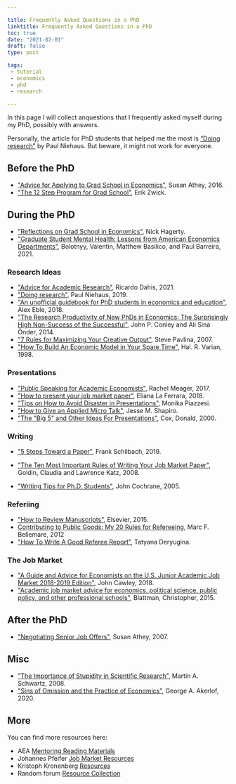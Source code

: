 ```yaml
---

title: Frequently Asked Questions in a PhD
linktitle: Frequently Asked Questions in a PhD
toc: true
date: "2021-02-01"
draft: false
type: post

tags:
 - tutorial
 - economics
 - phd
 - research

---
```




In this page I will collect anquestions that I frequently asked myself during my PhD, possibly with answers.

Personally, the article for PhD students that helped me the most is [“Doing research”](https://medium.com/@paul.niehaus/doing-research-18cb310529e0) by Paul Niehaus. But beware, it might not work for everyone. 



## Before the PhD

- ["Advice for Applying to Grad School in Economics"](https://athey.people.stanford.edu/professional-advice), Susan Athey, 2016. 
- ["The 12 Step Program for Grad School"](http://www.ericzwick.com/public_goods/twelve_steps.pdf), Erik Zwick.



## During the PhD

- ["Reflections on Grad School in Economics"](https://github.com/hagertynw/grad-school-reflections/blob/master/grad_school_reflections.pdf), Nick Hagerty.
- ["Graduate Student Mental Health: Lessons from American Economics Departments"](https://scholar.harvard.edu/files/bolotnyy/files/bbb_mentalhealth_paper.pdf), Bolotnyy, Valentin, Matthew Basilico, and Paul Barreira, 2021. 



### Research Ideas

- ["Advice for Academic Research"](http://www.ricardodahis.com/files/papers/Dahis_Advice_Research.pdf), Ricardo Dahis, 2021.
- ["Doing research"](https://medium.com/@paul.niehaus/doing-research-18cb310529e0), Paul Niehaus, 2019. 
- ["An unofficial guidebook for PhD students in economics and education"](https://static1.squarespace.com/static/55c143d9e4b0cb07521c6d17/t/5b4f409f575d1ff83c2f12d8/1531920545061/PhDGuidebook.pdf), Alex Eble, 2018. 
- ["The Research Productivity of New PhDs in Economics: The Surprisingly High Non-Success of the Successful"](https://iu.box.com/s/0ha9gcq0t22kyyy1rqv15mkmauw1py18), John P. Conley and Ali Sina Önder, 2014.
- ["7 Rules for Maximizing Your Creative Output"](https://stevepavlina.com/blog/2007/01/7-rules-for-maximizing-your-creative-output/), Steve Pavlina, 2007.
- ["How To Build An Economic Model in Your Spare Time"](http://people.ischool.berkeley.edu/~hal/Papers/how.pdf), Hal. R. Varian, 1998.



### Presentations

- ["Public Speaking for Academic Economists"](http://www.princeton.edu/~reddings/tradephd/public_speaking_for_academic_economists.pdf), Rachel Meager, 2017. 
- ["How to present your job market paper"](https://www.europeanjobmarketofeconomists.org/uploads/HowToPresent_LaFerrara.pdf), Eliana La Ferrara, 2018. 
- ["Tips on How to Avoid Disaster in Presentations"](https://iu.box.com/s/37j3eip7x9fdg30n4eeepu92228eb999), Monika Piazzesi.
- ["How to Give an Applied Micro Talk"](https://iu.box.com/s/aw92d7kl7xh5s4zsub8jq3qnknq9zcsi), Jesse M. Shapiro.
- ["The "Big 5" and Other Ideas For Presentations"](http://econ.lse.ac.uk/staff/spischke/phds/The%20Big%205.pdf), Cox, Donald,  2000. 



### Writing

- ["5 Steps Toward a Paper"](https://www.google.com/url?q=https%3A%2F%2Fwww.dropbox.com%2Fs%2Fq7wjaidl5w91srt%2FGuest%20lecture%20FS.pdf%3Fdl%3D0&sa=D&sntz=1&usg=AFQjCNG_nRs6QlkZzWBHAy0PjF4jfEYBAw), Frank Schilbach, 2019.

- ["The Ten Most Important Rules of Writing Your Job Market Paper"](https://economics.harvard.edu/files/economics/files/tenruleswriting.pdf), Goldin, Claudia and Lawrence Katz, 2008. 
- ["Writing Tips for Ph.D. Students"](http://schwert.ssb.rochester.edu/aec510/phd_paper_writing.pdf), John Cochrane, 2005. 



### Referiing

- ["How to Review Manuscripts"](https://iu.box.com/s/lgmhqw5uxvrb7qdrhxxskzki9pcwx7o6), Elsevier, 2015.
- [Contributing to Public Goods: My 20 Rules for Refereeing](http://marcfbellemare.com/wordpress/5542), Marc F. Bellemare, 2012
- ["How To Write A Good Referee Report"](https://blog.academicsequitur.com/2019/06/30/how-to-write-a-good-referee-report/), Tatyana Deryugina.



### The Job Market

- ["A Guide and Advice for Economists on the U.S. Junior Academic Job Market 2018-2019 Edition"](https://www.aeaweb.org/content/file?id=869), John Cawley, 2018.
- ["Academic job market advice for economics, political science, public policy, and other professional schools"](https://chrisblattman.com/job-market/), Blattman, Christopher,  2015. 



## After the PhD

- ["Negotiating Senior Job Offers"](https://www.aeaweb.org/content/file?id=581), Susan Athey, 2007.



## Misc

- ["The Importance of Stupidity in Scientific Research"](https://iu.box.com/s/km7cxhcxgfcdpk4cp38b47x7is7lum11), Martin A. Schwartz, 2008.
- ["Sins of Omission and the Practice of Economics"](https://www.aeaweb.org/articles?id=10.1257/jel.20191573), George A. Akerlof, 2020.



## More

You can find more resources here:

- AEA [Mentoring Reading Materials](https://www.aeaweb.org/about-aea/committees/cswep/mentoring/reading)
- Johannes Pfeifer [Job Market Resources](https://sites.google.com/site/pfeiferecon/job-market-resources)
- Kristoph Kronenberg [Resources](https://sites.google.com/view/christoph-kronenberg/home/resources)
- Random forum [Resource Collection](http://www.inhe365.com/thread-17506-1-1.html)

